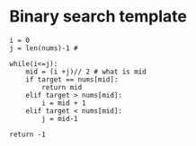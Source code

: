 # Binary search template

    i = 0
    j = len(nums)-1 # 
    
    while(i<=j):
        mid = (i +j)// 2 # what is mid
        if target == nums[mid]:
            return mid
        elif target > nums[mid]:
            i = mid + 1
        elif target < nums[mid]:
            j = mid-1
            
    return -1

